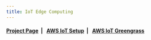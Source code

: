 ```yaml
---
title: IoT Edge Computing
---
```



####  [Project Page](https://dujm.github.io/Iot_EdgeComputing/index)&nbsp;  | &nbsp;   [AWS IoT Setup](https://dujm.github.io/Iot_EdgeComputing/aws_iot)&nbsp;  | &nbsp;   [AWS IoT Greengrass](https://dujm.github.io/Iot_EdgeComputing/aws_greengrass)
